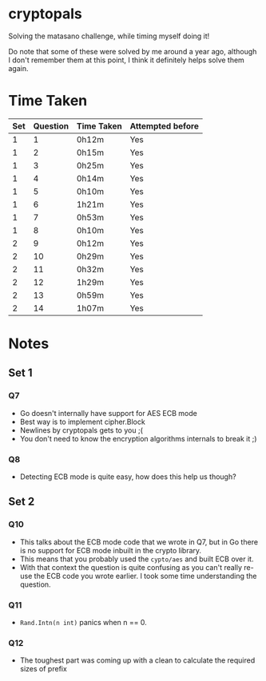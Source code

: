 # cryptopals

Solving the matasano challenge, while timing myself doing it!

Do note that some of these were solved by me around a year ago, although I don't remember them at this point, I think it definitely helps solve them again.

# Time Taken

| Set | Question | Time Taken | Attempted before |
| --- | -------- | ---------- | ---------------- |
| 1   | 1        | 0h12m      | Yes              |
| 1   | 2        | 0h15m      | Yes              |
| 1   | 3        | 0h25m      | Yes              |
| 1   | 4        | 0h14m      | Yes              |
| 1   | 5        | 0h10m      | Yes              |
| 1   | 6        | 1h21m      | Yes              |
| 1   | 7        | 0h53m      | Yes              |
| 1   | 8        | 0h10m      | Yes              |
| 2   | 9        | 0h12m      | Yes              |
| 2   | 10       | 0h29m      | Yes              |
| 2   | 11       | 0h32m      | Yes              |
| 2   | 12       | 1h29m      | Yes              |
| 2   | 13       | 0h59m      | Yes              |
| 2   | 14       | 1h07m      | Yes              |

# Notes

## Set 1

### Q7

- Go doesn't internally have support for AES ECB mode
- Best way is to implement cipher.Block
- Newlines by cryptopals gets to you ;(
- You don't need to know the encryption algorithms internals to break it ;)

### Q8

- Detecting ECB mode is quite easy, how does this help us though?

## Set 2

### Q10

- This talks about the ECB mode code that we wrote in Q7, but in Go there is no support for ECB mode inbuilt in the crypto library.
- This means that you probably used the `cypto/aes` and built ECB over it.
- With that context the question is quite confusing as you can't really re-use the ECB code you wrote earlier. I took some time understanding the question.

### Q11

- `Rand.Intn(n int)` panics when n == 0.

### Q12

- The toughest part was coming up with a clean to calculate the required sizes of prefix
